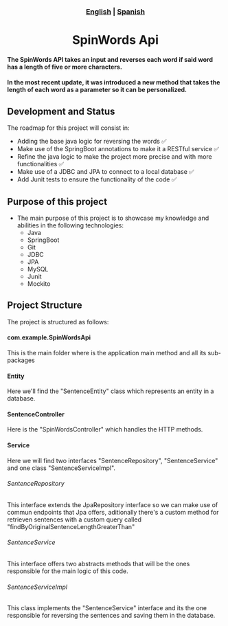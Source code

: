 <div align="center"><h3><a href="README.md">English</a> | <a href="README_ES.md">Spanish</a></h3></div>
<div align="center"><h1>SpinWords Api</h1></div>

#### The SpinWords API takes an input and reverses each word if said word has a length of five or more characters.  

#### In the most recent update, it was introduced a new method that takes the length of each word as a parameter so it can be personalized.

## Development and Status
The roadmap for this project will consist in:
+ Adding the base java logic for reversing the words ✅
+ Make use of the SpringBoot annotations to make it a RESTful service ✅
+ Refine the java logic to make the project more precise and with more functionalities ✅
+ Make use of a JDBC and JPA to connect to a local database ✅
+ Add Junit tests to ensure the functionality of the code ✅

## Purpose of this project

+ The main purpose of this project is to showcase my knowledge and abilities in the following technologies:
    + Java
    - SpringBoot
    + Git
    - JDBC
    - JPA
    - MySQL
    - Junit
    - Mockito

## Project Structure
The project is structured as follows:
#### com.example.SpinWordsApi
This is the main folder where is the application main method and all its sub-packages
#### Entity
Here we'll find the "SentenceEntity" class which represents an entity in a database.
#### SentenceController
Here is the "SpinWordsController" which handles the HTTP methods.
#### Service
Here we will find two interfaces "SentenceRepository", "SentenceService" and one class "SentenceServiceImpl".

###### SentenceRepository
This interface extends the JpaRepository interface so we can make use of commun endpoints that Jpa offers, aditionally
there's a custom method for retrieven sentences with a custom query called "findByOriginalSentenceLengthGreaterThan"

###### SentenceService
This interface offers two abstracts methods that will be the ones responsible for the main logic of this code. 

###### SentenceServiceImpl
This class implements the "SentenceService" interface and its the one responsible for reversing the sentences and saving them in the database.
